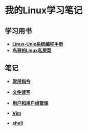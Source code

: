 # 我的Linux学习笔记

## 学习用书
- **[Linux-Unix系统编程手册](./书/Linux上册.pdf)**
- **[鸟哥的Linux私房菜](./书/鸟哥的Linux私房菜-基础学习篇(第四版)书签PDF版.pdf)**
## 笔记
- **[常用指令](./笔记/常用指令.md)**

- **[文件读写](./笔记/文件读写.md)**

- **[用户和用户组管理](./笔记/用户和用户组管理.md)**

- **[Vim](./笔记/vim.md)**

- **[shell](./笔记/shell.md)**
